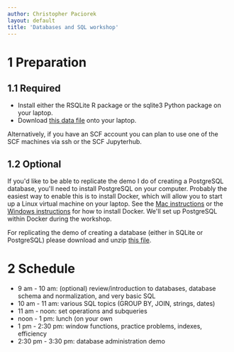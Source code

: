 ```yaml
---
author: Christopher Paciorek
layout: default
title: 'Databases and SQL workshop'
---
```


# 1 Preparation

## 1.1 Required

- Install either the RSQLite R package or the sqlite3 Python package on your laptop.
- Download [this data file](http://www.stat.berkeley.edu/share/paciorek/stackoverflow-2016.db) onto your laptop.

Alternatively, if you have an SCF account you can plan to use one of the SCF machines via ssh or the SCF Jupyterhub.

## 1.2 Optional

If you'd like to be able to replicate the demo I do of creating a PostgreSQL database, you'll need to install PostgreSQL on your computer. Probably the easiest way to enable this is to install Docker, which will allow you to start up a Linux virtual machine on your laptop. See the [Mac instructions](https://docs.docker.com/docker-for-mac/install/) or the [Windows instructions](https://docs.docker.com/docker-for-windows/install/) for how to install Docker. We'll set up PostgreSQL within Docker during the workshop.

For replicating the demo of creating a database (either in SQLite or PostgreSQL) please download and unzip [this file](http://www.stat.berkeley.edu/share/paciorek/tutorial-wikistats-data.zip).

# 2 Schedule 

- 9 am - 10 am: (optional) review/introduction to databases, database schema and normalization, and very basic SQL
- 10 am - 11 am: various SQL topics (GROUP BY, JOIN, strings, dates)
- 11 am - noon: set operations and subqueries
- noon - 1 pm: lunch (on your own
- 1 pm - 2:30 pm: window functions, practice problems, indexes, efficiency
- 2:30 pm - 3:30 pm: database administration demo
